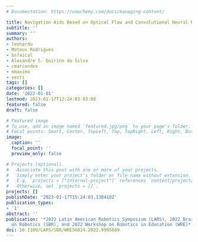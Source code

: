 ```yaml
---
# Documentation: https://wowchemy.com/docs/managing-content/

title: Navigation Aids Based on Optical Flow and Convolutional Neural Network
subtitle: ''
summary: ''
authors:
- leonardo
- Mateus Rodrigues
- bsfaical
- Alexandre S. Quirino da Silva
- cmarcondes
- mmaximo
- verri
tags: []
categories: []
date: '2022-01-01'
lastmod: 2023-01-17T12:24:03-03:00
featured: false
draft: false

# Featured image
# To use, add an image named `featured.jpg/png` to your page's folder.
# Focal points: Smart, Center, TopLeft, Top, TopRight, Left, Right, BottomLeft, Bottom, BottomRight.
image:
  caption: ''
  focal_point: ''
  preview_only: false

# Projects (optional).
#   Associate this post with one or more of your projects.
#   Simply enter your project's folder or file name without extension.
#   E.g. `projects = ["internal-project"]` references `content/project/deep-learning/index.md`.
#   Otherwise, set `projects = []`.
projects: []
publishDate: '2023-01-17T15:24:03.138410Z'
publication_types:
- '1'
abstract: ''
publication: '*2022 Latin American Robotics Symposium (LARS), 2022 Brazilian Symposium
  on Robotics (SBR), and 2022 Workshop on Robotics in Education (WRE)*'
doi: 10.1109/LARS/SBR/WRE56824.2022.9995889
---
```

